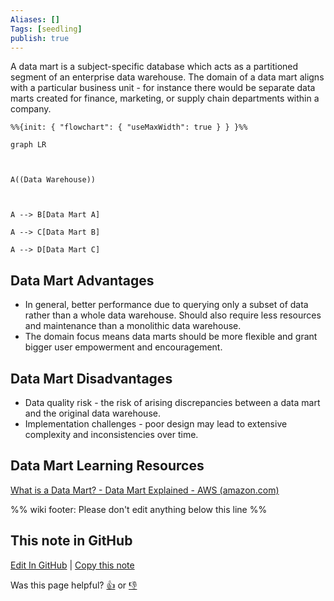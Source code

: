 ```yaml
---
Aliases: []
Tags: [seedling]
publish: true
---
```


A data mart is a subject-specific database which acts as a partitioned segment of an enterprise data warehouse. The domain of a data mart aligns with a particular business unit - for instance there would be separate data marts created for finance, marketing, or supply chain departments within a company.
```mermaid
%%{init: { "flowchart": { "useMaxWidth": true } } }%%

graph LR

  

A((Data Warehouse))

  

A --> B[Data Mart A]

A --> C[Data Mart B]

A --> D[Data Mart C]
```

## Data Mart Advantages

- In general, better performance due to querying only a subset of data rather than a whole data warehouse. Should also require less resources and maintenance than a monolithic data warehouse.
- The domain focus means data marts should be more flexible and grant bigger user empowerment and encouragement.
## Data Mart Disadvantages

- Data quality risk - the risk of arising discrepancies between a data mart and the original data warehouse.
- Implementation challenges - poor design may lead to extensive complexity and inconsistencies over time.
## Data Mart Learning Resources
[What is a Data Mart? - Data Mart Explained - AWS (amazon.com)](https://aws.amazon.com/what-is/data-mart/)

%% wiki footer: Please don't edit anything below this line %%
## This note in GitHub

<span class="git-footer">[Edit In GitHub](https://github.dev/data-engineering-community/data-engineering-wiki/blob/main/Concepts/Data%20Mart.md "git-hub-edit-note") | [Copy this note](https://raw.githubusercontent.com/data-engineering-community/data-engineering-wiki/main/Concepts/Data%20Mart.md "git-hub-copy-note")</span>

<span class="git-footer">Was this page helpful?
[👍](https://tally.so/r/mOaxjk?rating=Yes&url=https://dataengineering.wiki/Concepts/Data%20Mart) or [👎](https://tally.so/r/mOaxjk?rating=No&url=https://dataengineering.wiki/Concepts/Data%20Mart)</span>
